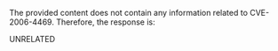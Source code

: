 The provided content does not contain any information related to CVE-2006-4469. Therefore, the response is:

UNRELATED